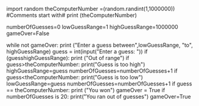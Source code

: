 import random
theComputerNumber =(random.randint(1,1000000))
#Comments start with#
print (theComputerNumber)

numberOfGuesses=0
lowGuessRange=1
highGuessRange=1000000
gameOver=False 

while not gameOver:
    print ("Enter a guess between",lowGuessRange, "to", highGuessRange)
    guess = int(input("Enter a guess: "))
    if (guess<lowGuessRange or guess>highGuessRange):
        print ("Out of range")
    if guess>theComputerNumber:
        print("Guess is too high")
        highGuessRange=guess
        numberOfGuesses=numberOfGuesses+1
    if guess<theComputerNumber:
        print("Guess is too low")
        lowGuessRange=guess
        numberOfGuesses=numberOfGuesses+1
    if guess == theComputerNumber:
        print ("You won")
        gameOver = True
    if numberOfGuesses is 20:
        print("You ran out of guesses")
        gameOver=True
